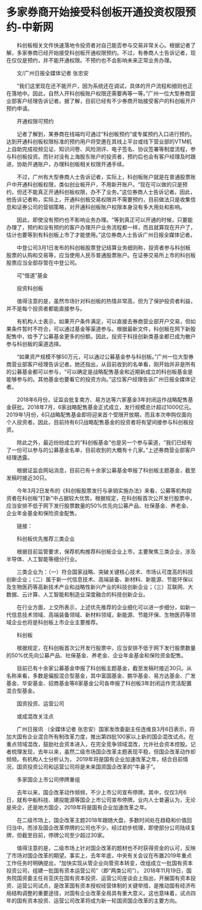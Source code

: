 # 多家券商开始接受科创板开通投资权限预约-中新网

　　科创板相关文件快速落地令投资者对自己能否参与交易非常关心。根据记者了解，多家券商已经开始接受科创板开通权限预约。不过，有券商人士告诉记者，现在仅仅是预约，并不能开通权限。不预约也不会影响未来正常业务办理。

　　文/广州日报全媒体记者 张忠安

　　“我们这里现在还不能开户，因为系统还在调试，具体的开户流程和细则也正在落地中。因此，自然人开科创板账户权限还需要再等一等。”广州一位大型券商营业部客户经理告诉记者。据了解，目前已经有不少券商开始接受客户的科创板开户预约申请。

　　开通权限可预约

　　记者了解到，某券商在线端均可通过“科创板预约”或专属预约入口进行预约。达到开通科创板权限标准的预约用户将受邀在其线上平台或线下营业部的VTM机上自助完成视频见证、知识问卷、风险测评、电子签名、协议签署等制度流程，参与科创板投资。而针对没有上海股东账户的投资者，预约后也会有客户经理及时跟进，协助开通账户，办理科创板相关权限开通手续。

　　不过，广州有大型券商人士告诉记者，实际上，科创板账户就是在普通股票账户中开通科创板权限，类似创业板开户，不用新开账户。“现在可以做的只是预约，但还不能真正开通科创板权限，办不了业务。”这位券商人士告诉记者。因此，他告诉记者称，实际上，开通科创板交易权限并不需要预约，目前做法只是收集信息和证券公司的营销策略，对开通科创板账户权限本身没有多大用处和影响。

　　因此，即使没有预约也不影响业务办理。“等到真正可以开通的时候，只要能办理了，预约和没有预约的客户办理开户业务流程都一样，而且就算现在开户了，估计也要等到有科创板上市了才能使用。”这位券商人士告诉广州日报全媒体记者。

　　中登公司3月1日发布的科创板股票登记结算业务细则称，投资者参与科创板股票的认购和交易等，应当使用人民币普通股票账户。在证券交易所上市的科创板股票应当全部存管在中登公司。

　　可“借道”基金

　　投资科创板

　　值得注意的是，虽然市场针对科创板的热情非常高，但为了保护投资者利益，并不是每个投资者都能直接参与。

　　有机构人士表示，如果开户条件满足，可以直接去券商营业部开户交易，但如果条件暂时不符合，可以通过基金等渠道参与。根据最新文件，科创板在网下新股配售中，给予了公募基金更多的份额。因此，投资于科技创新类基金都已成为散户参与科创板的渠道选择。

　　“如果资产规模不够50万元，可以通过公募基金参与科创板。”广州一位大型券商营业部客户经理告诉记者。她还指出，从目前收到的名单看，刚开始并非是所有的公募基金都可以参与，“可以确定是战略配售基金和近期新成立的科创板基金是能够参与的。其他基金也要看它的投资方向。”这位客户经理告诉广州日报全媒体记者。

　　2018年6月份，证监会批复南方、易方达等六家基金3年封闭运作战略配售基金获批。2018年7月，6家战略配售基金正式成立，发行规模总计超过1000亿元。2019年1月份，6只战略配售基金即将迎来首个受限开放期，而且本次申购仅面向个人投资者。因此，目前持有6只战略配售基金的投资者将有望间接参与科创板投资。

　　除此之外，最近纷纷成立的“科创板基金”也是另一个参与渠道，“我们已经有了一份可以参与的公募基金名单，目前收到的大概有十几家。”上述券商营业部客户经理透露。

　　根据证监会网站消息，目前已有十余家公募基金申报了科创板主题基金，截至发稿时接近30只。

　　今年3月2日发布的《科创板股票发行与承销实施办法》来看，公募等机构投资者在科创板“打新”中占据较大优势。根据规定，在科创板首次公开发行股票中，应当安排不低于网下发行股票数量的50%优先向公募产品、社保基金、养老金、企业年金基金和保险资金配售。

　　链接：

　　科创板优先推荐三类企业

　　根据目前监管要求，保荐机构推荐科创板企业上市，主要聚焦三类企业，涉及半导体、人工智能等细分行业。

　　三类企业为：（一）符合国家战略、突破关键核心技术、市场认可度高的科技创新企业；（二）属于新一代信息技术、高端装备、新材料、新能源、节能环保以及生物医药等高新技术产业和战略性新兴产业的科技创新企业；（三）互联网、大数据、云计算、人工智能和制造业深度融合的科技创新企业。

　　在行业方面，上交所表示，上述优先推荐的企业细化可以进一步细分，如新一代信息技术领域、高端装备领域、新材料领域，新能源、节能环保、生物医药等领域企业也将是科创板上市企业主要推荐。

　　科创板

　　根据规定，在科创板首次公开发行股票中，应当安排不低于网下发行股票数量的50%优先向公募产品、社保基金、养老金、企业年金基金和保险资金配售。

　　目前已有十余家公募基金申报了科创板主题基金，截至发稿时接近30只。从名称来看，多数是偏股混合型基金，其中富国基金、鹏华基金、易方达基金、广发基金、华安基金、招商基金等8家基金公司各申报了科创板3年封闭运作灵活配置混合型基金。

　　国资投资、运营公司

　　或成混改关注点

　　广州日报讯 （全媒体记者 张忠安）国家发改委副主任连维良3月6日表示，将加大国有企业混合所有制改革力度，推出第四批100家以上新的国企混改试点。在重点领域混改，鼓励社会资本进入，在完全竞争领域混改，允许社会资本控股。记者梳理发现，去年以来，虽然二级市场国企改革主题表现平稳，但国企改革动作却频频。有机构人士分析认为， 2019年将是国有企业加速改革之年，结合目前情况，国资投资公司和运营公司将是未来国资国企改革的“牛鼻子”。

　　多家国企上市公司停牌重组

　　去年以来，国企改革动作频频，不少上市公司宣布停牌。其中，仅仅3月6日，就有中船科技、建投能源等国企上市公司宣布停牌。业内人士普遍认为，无论是央企，还是地方国企，2019年将是国有企业加速改革之年。

　　在二级市场上，国企改革主题2018年跟随大盘，多数时间处在趋稳和价值回归当中。而涉及国企改革停牌的公司也不少。经过初步梳理，即使部分公司陆续复牌，但截至目前，停牌公司至少超过30家。

　　值得注意的是，二级市场上针对国企改革的题材也不时获得资金的认可，反映了市场对国企改革的期望。事实上，去年年底，中央有关会议在布置2019年重点工作任务时明确提出，“加快实现从管企业向管资本转变，改组成立一批国有资本投资公司，组建一批国有资本运营公司”（即“两类公司”）。 2018年11月19日，国务院国资委主任肖亚庆在国有资本投资、运营公司座谈会上指出，开展国有资本投资、运营公司试点，是改革国有资本授权经营体制的关键举措，是推动国有经济布局结构调整的重要途径，对国有企业改革全局具有重大意义。这也意味着，试点四年的国有资本投资、运营公司改革将成为新一轮国资国企改革的主要方向。
